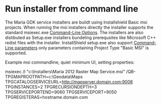 # Run installer from command line

The Maria GDK service installers are buildt using Installshield Basic msi projects. When running the msi installers directly the installer supports the standard msiexec.exe [Command-Line Options](https///msdn.microsoft.com/en-us/library/aa367988%28v=vs.85%29.aspx).
The installers are also distibuted as Setup.exe installers bundeling prerequsites like Microsoft C++ redist files with the installer. InstallShield setup.exe also support [Command-Line parameters](http://helpnet.installshield.com/installshield18helplib/IHelpSetup_EXECmdLine.htm) only parameters containing Project Type "Basic MSI" is supported.

Example msi commandline, quiet minimum UI, setting properties:


msiexec /I "c:\Installers\Maria 2012 Raster Map Service.msi" /QB- TPGMAPROOTPATH=c:\Geodata\Maps TPGCATALOGSERVICEURL=http://mapserver.domain.com:9008 TPGINSTANCES=2 TPGRECURSIONDEPTH=3 TPGSERVICEPORTEND=9060 TPGSERVICEPORT=9050 TPGREGISTERAS=hostname.domain.com
```
